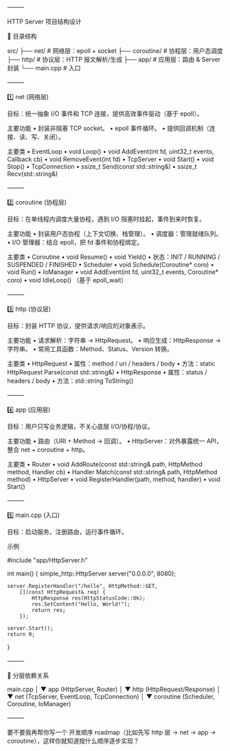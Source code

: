 ⸻

HTTP Server 项目结构设计

📂 目录结构

src/
 ├── net/         # 网络层：epoll + socket
 ├── coroutine/   # 协程层：用户态调度
 ├── http/        # 协议层：HTTP 报文解析/生成
 ├── app/         # 应用层：路由 & Server 封装
 └── main.cpp     # 入口


⸻

1️⃣ net (网络层)

目标：统一抽象 I/O 事件和 TCP 连接，提供高效事件驱动（基于 epoll）。

主要功能
	•	封装非阻塞 TCP socket。
	•	epoll 事件循环。
	•	提供回调机制（连接、读、写、关闭）。

主要类
	•	EventLoop
	•	void Loop()
	•	void AddEvent(int fd, uint32_t events, Callback cb)
	•	void RemoveEvent(int fd)
	•	TcpServer
	•	void Start()
	•	void Stop()
	•	TcpConnection
	•	ssize_t Send(const std::string&)
	•	ssize_t Recv(std::string&)

⸻

2️⃣ coroutine (协程层)

目标：在单线程内调度大量协程，遇到 I/O 阻塞时挂起，事件到来时恢复。

主要功能
	•	封装用户态协程（上下文切换、栈管理）。
	•	调度器：管理就绪队列。
	•	I/O 管理器：结合 epoll，把 fd 事件和协程绑定。

主要类
	•	Coroutine
	•	void Resume()
	•	void Yield()
	•	状态：INIT / RUNNING / SUSPENDED / FINISHED
	•	Scheduler
	•	void Schedule(Coroutine* coro)
	•	void Run()
	•	IoManager
	•	void AddEvent(int fd, uint32_t events, Coroutine* coro)
	•	void IdleLoop() （基于 epoll_wait）

⸻

3️⃣ http (协议层)

目标：封装 HTTP 协议，提供请求/响应的对象表示。

主要功能
	•	请求解析：字符串 → HttpRequest。
	•	响应生成：HttpResponse → 字符串。
	•	常用工具函数：Method、Status、Version 转换。

主要类
	•	HttpRequest
	•	属性：method / uri / headers / body
	•	方法：static HttpRequest Parse(const std::string&)
	•	HttpResponse
	•	属性：status / headers / body
	•	方法：std::string ToString()

⸻

4️⃣ app (应用层)

目标：用户只写业务逻辑，不关心底层 I/O/协程/协议。

主要功能
	•	路由（URI + Method → 回调）。
	•	HttpServer：对外暴露统一 API，整合 net + coroutine + http。

主要类
	•	Router
	•	void AddRoute(const std::string& path, HttpMethod method, Handler cb)
	•	Handler Match(const std::string& path, HttpMethod method)
	•	HttpServer
	•	void RegisterHandler(path, method, handler)
	•	void Start()

⸻

5️⃣ main.cpp (入口)

目标：启动服务，注册路由，运行事件循环。

示例

#include "app/HttpServer.h"

int main() {
    simple_http::HttpServer server("0.0.0.0", 8080);

    server.RegisterHandler("/hello", HttpMethod::GET,
        [](const HttpRequest& req) {
            HttpResponse res(HttpStatusCode::Ok);
            res.SetContent("Hello, World!");
            return res;
        });

    server.Start();
    return 0;
}


⸻

🔗 分层依赖关系

main.cpp
   │
   ▼
 app (HttpServer, Router)
   │
   ▼
 http (HttpRequest/Response)
   │
   ▼
 net (TcpServer, EventLoop, TcpConnection)
   │
   ▼
 coroutine (Scheduler, Coroutine, IoManager)


⸻

要不要我再帮你写一个 开发顺序 roadmap（比如先写 http 层 → net → app → coroutine），这样你就知道按什么顺序逐步实现？